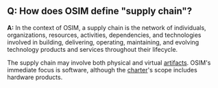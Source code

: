 ## **Q: How does OSIM define "supply chain"?**
**A:**
In the context of OSIM, a supply chain is the network of individuals, organizations, resources, activities, dependencies, and technologies involved in building, delivering, operating, maintaining, and evolving technology products and services throughout their lifecycle.

The supply chain may involve both physical and virtual [artifacts](./artifact.md). OSIM's immediate focus is software, although the [charter](../Charter.md)'s scope includes hardware products.
